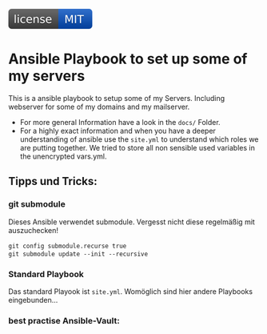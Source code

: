 [![MIT License](https://raw.githubusercontent.com/DO1JLR/ansible_playbook_template/main/.github/license.svg?sanitize=true)](https://github.com/DO1JLR/ansible_playbook_template/blob/main/LICENSE)

 Ansible Playbook to set up some of my servers
=========================================

This is a ansible playbook to setup some of my Servers.
Including webserver for some of my domains and my mailserver.

+ For more general Information have a look in the ``docs/`` Folder.
+ For a highly exact information and when you have a deeper understanding of ansible use the ``site.yml`` to understand which roles we are putting together. We tried to store all non sensible used variables in the unencrypted vars.yml.

 Tipps und Tricks:
---------
### git submodule
Dieses Ansible verwendet submodule. Vergesst nicht diese regelmäßig mit auszuchecken!
```
git config submodule.recurse true
git submodule update --init --recursive
```

### Standard Playbook
Das standard Playook ist ``site.yml``. Womöglich sind hier andere Playbooks eingebunden...

### best practise Ansible-Vault:
